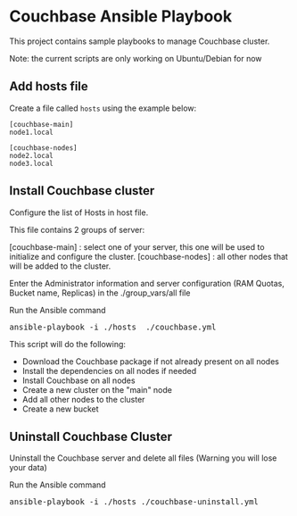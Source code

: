 Couchbase Ansible Playbook
===========================

This project contains sample playbooks to manage Couchbase cluster.


Note: the current scripts are only working on Ubuntu/Debian for now

Add hosts file
--------------

Create a file called `hosts` using the example below:

```
[couchbase-main]
node1.local

[couchbase-nodes]
node2.local
node3.local
```


Install Couchbase cluster
--------------------------

Configure the list of Hosts in host file. 

This file contains 2 groups of server:

[couchbase-main] : select one of your server, this one will be used to initialize and configure the cluster.
[couchbase-nodes] : all other nodes that will be added to the cluster.

Enter the Administrator information and server configuration (RAM Quotas, Bucket name, Replicas) in the ./group_vars/all file

Run the Ansible command
<pre>
ansible-playbook -i ./hosts  ./couchbase.yml
</pre>


This script will do the following:
* Download the Couchbase package if not already present on all nodes
* Install the dependencies on all nodes if needed
* Install Couchbase on all nodes
* Create a new cluster on the "main" node
* Add all other nodes to the cluster
* Create a new bucket


Uninstall Couchbase Cluster
---------------------------

Uninstall the Couchbase server and delete all files (Warning you will lose your data)


Run the Ansible command
<pre>
ansible-playbook -i ./hosts ./couchbase-uninstall.yml
</pre>

